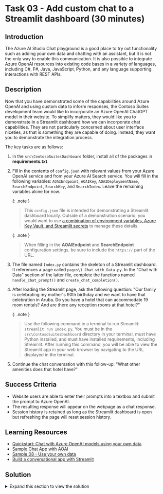 # Task 03 - Add custom chat to a Streamlit dashboard (30 minutes)

## Introduction

The Azure AI Studio Chat playground is a good place to try out functionality such as adding your own data and chatting with an assistant, but it is not the only way to enable this communication. It is also possible to integrate Azure OpenAI resources into existing code bases in a variety of languages, including C#, F#, Java, JavaScript, Python, and any language supporting interactions with REST APIs.

## Description

Now that you have demonstrated some of the capabilities around Azure OpenAI and using custom data to inform responses, the Contoso Suites development team would like to incorporate an Azure OpenAI ChatGPT model in their website. To simplify matters, they would like you to demonstrate in a Streamlit dashboard how we can incorporate chat capabilities. They are not particularly concerned about user interface niceties, as that is something they are capable of doing. Instead, they want you to demonstrate the integration process.

The key tasks are as follows:

1. In the `src\ContosoSuitesDashboard` folder, install all of the packages in **requirements.txt**.
2. Fill in the contents of `config.json` with relevant values from your Azure OpenAI service and from your Azure AI Search service. You will fill in the following variables: `AOAIEndpoint`, `AOAIKey`, `AOAIDeploymentName`, `SearchEndpoint`, `SearchKey`, and `SearchIndex`. Leave the remaining variables alone for now.

    {: .note }
    > This `config.json` file is intended for demonstrating a Streamlit dashboard locally. Outside of a demonstration scenario, you would want to use [a combination of environment variables, Azure Key Vault, and Streamlit secrets](https://techcommunity.microsoft.com/t5/healthcare-and-life-sciences/how-to-secure-azure-openai-keys-using-environment-variables/ba-p/3821162) to manage these details.

    {: .note }
    > When filling in the **AOAIEndpoint** and **SearchEndpoint** configuration settings, be sure to include the `https://` part of the URL.

3. The file named `Index.py` contains the skeleton of a Streamlit dashboard. It references a page called `pages\1_Chat_with_Data.py`. In the "Chat with Data" section of the latter file, complete the functions named `handle_chat_prompt()` and `create_chat_completion()`.
4. After loading the Streamlit page, ask the following question: "Our family is celebrating my mother's 90th birthday and we want to have that celebration in Aruba. Do you have a hotel that can accommodate 19 room rentals? And are there any reception rooms at that hotel?"

    {: .note }
    > Use the following command in a terminal to run Streamlit: `streamlit run Index.py`. You must be in the `src\ContosoSuitesDashboard` directory in your terminal, must have Python installed, and must have installed requirements, including Streamlit. After running this command, you will be able to view the Streamlit app in your web browser by navigating to the URL displayed in the terminal.

5. Continue the chat conversation with this follow-up: "What other amenities does that hotel have?"

## Success Criteria

- Website users are able to enter their prompts into a textbox and submit the prompt to Azure OpenAI.
- The resulting response will appear on the webpage as a chat response.
- Session history is retained as long as the Streamlit dashboard is open but refreshing the page will reset session history.

## Learning Resources

- [Quickstart: Chat with Azure OpenAI models using your own data](https://learn.microsoft.com/azure/ai-services/openai/use-your-data-quickstart?tabs=powershell%2Cpython&pivots=programming-language-python)
- [Sample Chat App with AOAI](https://github.com/microsoft/sample-app-aoai-chatGPT/tree/main)
- [Sample 08 - Use your own data](https://github.com/Azure/azure-sdk-for-net/blob/main/sdk/openai/Azure.AI.OpenAI/tests/Samples/Sample08_UseYourOwnData.cs)
- [Build a conversational app with Streamlit](https://docs.streamlit.io/knowledge-base/tutorials/build-conversational-apps)

## Solution

<details markdown="block">
<summary>Expand this section to view the solution</summary>

- Be sure that all Python packages are installed before trying to run Streamlit. At the command line and inside the `src\ContosoSuitesDashboard\` folder, execute the following command: `pip install -r requirements.txt`
- Modify the `config.json` file to fill in values for each of the configuration settings. For **AOAIEndpoint** and **SearchEndpoint**, you will want to include this as a URL, starting with `https://`.
- The `main()` function acts as the control function for this page. It initializes the chat history and displays it on each page refresh. Then, it calls `handle_prompt()` to handle the user's prompt. `handle_prompt()` then calls `handle_chat_prompt()` to send the text of a message to the Azure OpenAI service.
- The `handle_chat_prompt()` function does two things: it echoes the user's prompt to the chat window, and then it sends the prompt to Azure OpenAI and writes the resulting message to the chat window.
  - The code for the completed `handle_chat_prompt()` function is as follows:

    ```python
    # Echo the user's prompt to the chat window
    st.session_state.messages.append({"role": "user", "content": prompt})
    with st.chat_message("user"):
        st.markdown(prompt)

    # Send the user's prompt to Azure OpenAI and display the response
    # The call to Azure OpenAI is handled in create_chat_completion()
    # This function loops through the responses and displays them as they come in.
    # It also appends the full response to the chat history.
    with st.chat_message("assistant"):
        message_placeholder = st.empty()
        full_response = ""
        for response in create_chat_completion(deployment_name, st.session_state.messages, config["SearchEndpoint"], config["SearchKey"], config["SearchIndex"]):
            full_response += (response.choices[0].delta.content or "")
            message_placeholder.markdown(full_response + "▌")
        message_placeholder.markdown(full_response)
    st.session_state.messages.append({"role": "assistant", "content": full_response})
    ```

- The `create_chat_completion()` function reaches out to Azure OpenAI and performs the chat completion, ensuring that we only include information from our Azure AI Search index.
  - The code for the completed `create_chat_completion()` function is as follows:

    ```python
    # Create an Azure OpenAI client. We create it in here because each exercise will
    # require at a minimum different base URLs.
    client = openai.AzureOpenAI(
        base_url=f"{aoai_endpoint}/openai/deployments/{deployment_name}/extensions/",
        api_key=aoai_api_key,
        api_version="2023-12-01-preview"
    )
    # Create and return a new chat completion request
    # Be sure to include the "extra_body" parameter to use Azure AI Search as the data source
    return client.chat.completions.create(
        model=deployment_name,
        messages=[
            {"role": m["role"], "content": m["content"]}
            for m in messages
        ],
        stream=True,
        extra_body={
            "dataSources": [
                {
                    "type": "AzureCognitiveSearch",
                    "parameters": {
                        "endpoint": endpoint,
                        "key": key,
                        "indexName": index_name,
                    }
                }
            ]
        }
    )
    ```

</details>
